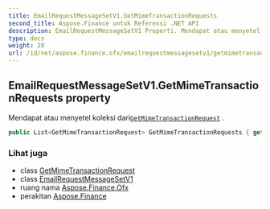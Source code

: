 ```yaml
---
title: EmailRequestMessageSetV1.GetMimeTransactionRequests
second_title: Aspose.Finance untuk Referensi .NET API
description: EmailRequestMessageSetV1 Properti. Mendapat atau menyetel koleksi dariGetMimeTransactionRequest .
type: docs
weight: 20
url: /id/net/aspose.finance.ofx/emailrequestmessagesetv1/getmimetransactionrequests/
---
```

## EmailRequestMessageSetV1.GetMimeTransactionRequests property

Mendapat atau menyetel koleksi dari[`GetMimeTransactionRequest`](../../../aspose.finance.ofx.email/getmimetransactionrequest/) .

```csharp
public List<GetMimeTransactionRequest> GetMimeTransactionRequests { get; set; }
```

### Lihat juga

* class [GetMimeTransactionRequest](../../../aspose.finance.ofx.email/getmimetransactionrequest/)
* class [EmailRequestMessageSetV1](../)
* ruang nama [Aspose.Finance.Ofx](../../emailrequestmessagesetv1/)
* perakitan [Aspose.Finance](../../../)


